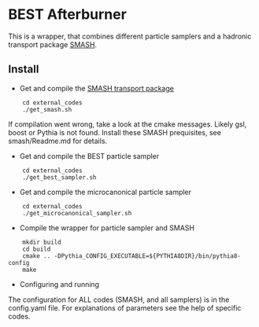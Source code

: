 # BEST Afterburner

This is a wrapper, that combines different particle samplers and a hadronic transport package [SMASH](https://smash-transport.github.io).


## Install

* Get and compile the [SMASH transport package](https://smash-transport.github.io)
```
    cd external_codes
    ./get_smash.sh
```

If compilation went wrong, take a look at the cmake messages. Likely gsl, boost or Pythia is not found. Install these SMASH prequisites, see smash/Readme.md for details.

* Get and compile the BEST particle sampler

```
    cd external_codes
    ./get_best_sampler.sh
```

* Get and compile the microcanonical particle sampler

```
    cd external_codes
    ./get_microcanonical_sampler.sh
```


* Compile the wrapper for particle sampler and SMASH

```
    mkdir build
    cd build
    cmake .. -DPythia_CONFIG_EXECUTABLE=${PYTHIA8DIR}/bin/pythia8-config
    make
```

* Configuring and running

The configuration for ALL codes (SMASH, and all samplers) is in the config.yaml file.
For explanations of parameters see the help of specific codes.
